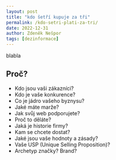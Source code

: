 ```yaml
---
layout: post
title: "kdo šetří kupuje za tři"
permalink: /kdo-setri-plati-za-tri/
date: 2022-12-31
author: Zdeněk Nešpor
tags: [dezinformace]
---
```


blabla


## Proč?

- Kdo jsou vaši zákazníci?
- Kdo je vaše konkurence?
- Co je jádro vašeho byznysu?
- Jaké máte marže?
- Jak svůj web podporujete?
- Proč to děláte?
- Jaká je historie firmy?
- Kam se chcete dostat?
- Jaké jsou vaše hodnoty a zásady?
- Vaše USP (Unique Selling Proposition)?
- Archetyp značky? Brand?
